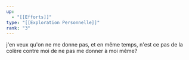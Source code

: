 ```yaml
---
up:
  - "[[Efforts]]"
type: "[[Exploration Personnelle]]"
rank: "3"
---
```

j'en veux qu'on ne me donne pas, et en même temps, n'est ce pas de la colère contre moi de ne pas me donner à moi même?
